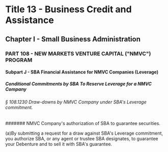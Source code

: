 
# Title 13 - Business Credit and Assistance
## Chapter I - Small Business Administration
### PART 108 - NEW MARKETS VENTURE CAPITAL ("NMVC") PROGRAM
#### Subpart J - SBA Financial Assistance for NMVC Companies (Leverage)
##### Conditional Commitments by SBA To Reserve Leverage for a NMVC Company
###### § 108.1230 Draw-downs by NMVC Company under SBA's Leverage commitment.
####### NMVC Company's authorization of SBA to guarantee securities.

(a)By submitting a request for a draw against SBA's Leverage commitment, you authorize SBA, or any agent or trustee SBA designates, to guarantee your Debenture and to sell it with SBA's guarantee.
